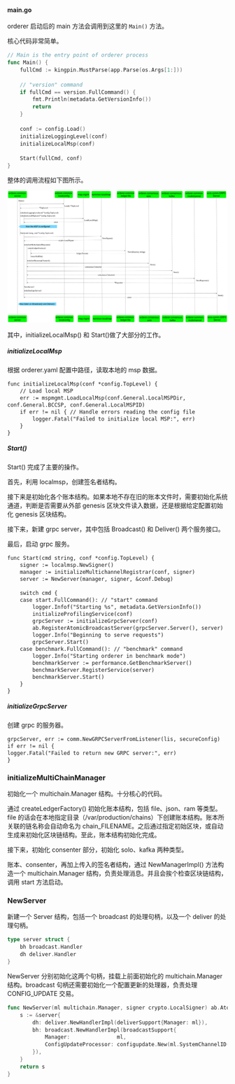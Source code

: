 #### main.go

orderer 启动后的 main 方法会调用到这里的 `Main()` 方法。

核心代码非常简单。


```go
// Main is the entry point of orderer process
func Main() {
	fullCmd := kingpin.MustParse(app.Parse(os.Args[1:]))

	// "version" command
	if fullCmd == version.FullCommand() {
		fmt.Println(metadata.GetVersionInfo())
		return
	}

	conf := config.Load()
	initializeLoggingLevel(conf)
	initializeLocalMsp(conf)

	Start(fullCmd, conf)
}
```

整体的调用流程如下图所示。

![orderer.common.server 包中的 Main() 方法](../../_images/orderer_common_server_Start.png)


其中，initializeLocalMsp() 和 Start()做了大部分的工作。

##### initializeLocalMsp

根据 orderer.yaml 配置中路径，读取本地的 msp 数据。

```golang
func initializeLocalMsp(conf *config.TopLevel) {
	// Load local MSP
	err := mspmgmt.LoadLocalMsp(conf.General.LocalMSPDir, conf.General.BCCSP, conf.General.LocalMSPID)
	if err != nil { // Handle errors reading the config file
		logger.Fatal("Failed to initialize local MSP:", err)
	}
}
```

##### Start()

Start() 完成了主要的操作。

首先，利用 localmsp，创建签名者结构。

接下来是初始化各个账本结构。如果本地不存在旧的账本文件时，需要初始化系统通道，判断是否需要从外部 genesis 区块文件读入数据，还是根据给定配置初始化 genesis 区块结构。

接下来，新建 grpc server，其中包括 Broadcast() 和 Deliver() 两个服务接口。

最后，启动 grpc 服务。

```golang
func Start(cmd string, conf *config.TopLevel) {
	signer := localmsp.NewSigner()
	manager := initializeMultichannelRegistrar(conf, signer)
	server := NewServer(manager, signer, &conf.Debug)

	switch cmd {
	case start.FullCommand(): // "start" command
		logger.Infof("Starting %s", metadata.GetVersionInfo())
		initializeProfilingService(conf)
		grpcServer := initializeGrpcServer(conf)
		ab.RegisterAtomicBroadcastServer(grpcServer.Server(), server)
		logger.Info("Beginning to serve requests")
		grpcServer.Start()
	case benchmark.FullCommand(): // "benchmark" command
		logger.Info("Starting orderer in benchmark mode")
		benchmarkServer := performance.GetBenchmarkServer()
		benchmarkServer.RegisterService(server)
		benchmarkServer.Start()
	}
}
```

##### initializeGrpcServer

创建 grpc 的服务器。

```golang
grpcServer, err := comm.NewGRPCServerFromListener(lis, secureConfig)
if err != nil {
logger.Fatal("Failed to return new GRPC server:", err)
}
```

### initializeMultiChainManager

初始化一个 multichain.Manager 结构。十分核心的代码。

通过 createLedgerFactory() 初始化账本结构，包括 file、json、ram 等类型。file 的话会在本地指定目录（/var/production/chains）下创建账本结构。账本所关联的链名称会自动命名为 chain_FILENAME。之后通过指定初始区块，或自动生成来初始化区块链结构。至此，账本结构初始化完成。

接下来，初始化 consenter 部分，初始化 solo、kafka 两种类型。

账本、consenter，再加上传入的签名者结构，通过 NewManagerImpl() 方法构造一个 multichain.Manager 结构，负责处理消息。并且会挨个检查区块链结构，调用 start 方法启动。

### NewServer

新建一个 Server 结构，包括一个 broadcast 的处理句柄，以及一个 deliver 的处理句柄。

```go
type server struct {
	bh broadcast.Handler
	dh deliver.Handler
}
```

NewServer 分别初始化这两个句柄，挂载上前面初始化的 multichain.Manager 结构。broadcast 句柄还需要初始化一个配置更新的处理器，负责处理 CONFIG_UPDATE 交易。

```go
func NewServer(ml multichain.Manager, signer crypto.LocalSigner) ab.AtomicBroadcastServer {
	s := &server{
		dh: deliver.NewHandlerImpl(deliverSupport{Manager: ml}),
		bh: broadcast.NewHandlerImpl(broadcastSupport{
			Manager:               ml,
			ConfigUpdateProcessor: configupdate.New(ml.SystemChannelID(), configUpdateSupport{Manager: ml}, signer),
		}),
	}
	return s
}
```






















